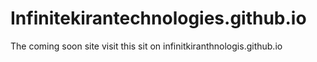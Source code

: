 # Infinitekirantechnologies.github.io
The coming soon site
visit this sit on infinitkiranthnologis.github.io
